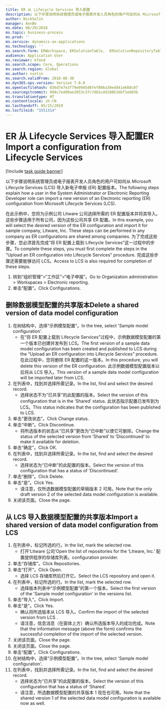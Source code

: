 ```yaml
---
title: ER 从 Lifecycle Services 导入配置
description: 以下步骤说明系统管理员或电子报表开发人员角色的用户可如何从 Microsoft Lifecycle Services (LCS) 导入新电子申报 (ER) 配置版本。
author: NickSelin
manager: AnnBe
ms.date: 08/29/2018
ms.topic: business-process
ms.prod: ''
ms.service: dynamics-ax-applications
ms.technology: ''
ms.search.form: ERWorkspace, ERSolutionTable,  ERSolutionRepositoryTable, ERSolutionImport
audience: Application User
ms.reviewer: kfend
ms.search.scope: Core, Operations
ms.search.region: Global
ms.author: nselin
ms.search.validFrom: 2016-06-30
ms.dyn365.ops.version: Version 7.0.0
ms.openlocfilehash: 036d7e7e3f79e0945d6fef866a30edd41e688c07
ms.sourcegitcommit: 9d4c7edd0ae2053c37c7d81cdd180b16bf3a9d3b
ms.translationtype: HT
ms.contentlocale: zh-CN
ms.lasthandoff: 05/15/2019
ms.locfileid: "1551314"
---
```

# <a name="er-import-a-configuration-from-lifecycle-services"></a><span data-ttu-id="1ac71-103">ER 从 Lifecycle Services 导入配置</span><span class="sxs-lookup"><span data-stu-id="1ac71-103">ER Import a configuration from Lifecycle Services</span></span>

[!include [task guide banner](../../includes/task-guide-banner.md)]

<span data-ttu-id="1ac71-104">以下步骤说明系统管理员或电子报表开发人员角色的用户可如何从 Microsoft Lifecycle Services (LCS) 导入新电子申报 (ER) 配置版本。</span><span class="sxs-lookup"><span data-stu-id="1ac71-104">The following steps explain how a user in the System Administrator or Electronic Reporting Developer role can import a new version of an Electronic reporting (ER) configuration from Microsoft Lifecycle Services (LCS).</span></span>

<span data-ttu-id="1ac71-105">在此示例中，您将为示例公司 Litware 公司选择所需的 ER 配置版本并将其导入。这些步骤适用于所有公司，因为这些公司共享 ER 配置。</span><span class="sxs-lookup"><span data-stu-id="1ac71-105">In this example, you will select the desired version of the ER configuration and import it for sample company, Litware, Inc. These steps can be performed in any company as ER configurations are shared among companies.</span></span> <span data-ttu-id="1ac71-106">为了完成这些步骤，您必须首先完成“将 ER 配置上载到 Lifecycle Services”这一过程中的步骤。</span><span class="sxs-lookup"><span data-stu-id="1ac71-106">To complete these steps, you must first complete the steps in the “Upload an ER configuration into Lifecycle Services” procedure.</span></span> <span data-ttu-id="1ac71-107">完成这些步骤还需要能够访问 LCS。</span><span class="sxs-lookup"><span data-stu-id="1ac71-107">Access to LCS is also required for completion of these steps.</span></span>

1. <span data-ttu-id="1ac71-108">转到“组织管理”>“工作区”>“电子申报”。</span><span class="sxs-lookup"><span data-stu-id="1ac71-108">Go to Organization administration > Workspaces > Electronic reporting.</span></span>
2. <span data-ttu-id="1ac71-109">单击“配置”。</span><span class="sxs-lookup"><span data-stu-id="1ac71-109">Click Configurations.</span></span>

## <a name="delete-a-shared-version-of-data-model-configuration"></a><span data-ttu-id="1ac71-110">删除数据模型配置的共享版本</span><span class="sxs-lookup"><span data-stu-id="1ac71-110">Delete a shared version of data model configuration</span></span>
1. <span data-ttu-id="1ac71-111">在树结构中，选择“示例模型配置”。</span><span class="sxs-lookup"><span data-stu-id="1ac71-111">In the tree, select 'Sample model configuration'.</span></span>
    * <span data-ttu-id="1ac71-112">在“将 ER 配置上载到 Lifecycle Services”过程中，示例数据模型配置的第一个版本已创建并发布到 LCS。</span><span class="sxs-lookup"><span data-stu-id="1ac71-112">The first version of a sample data model configuration has been created and published to LCS during the “Upload an ER configuration into Lifecycle Services” procedure.</span></span> <span data-ttu-id="1ac71-113">在此过程中，您将删除 ER 配置的这一版本。</span><span class="sxs-lookup"><span data-stu-id="1ac71-113">In this procedure, you will delete this version of the ER configuration.</span></span> <span data-ttu-id="1ac71-114">此示例数据模型配置版本以后将从 LCS 导入。</span><span class="sxs-lookup"><span data-stu-id="1ac71-114">This version of a sample data model configuration will be imported later from LCS.</span></span>  
2. <span data-ttu-id="1ac71-115">在列表中，找到并选择所需记录。</span><span class="sxs-lookup"><span data-stu-id="1ac71-115">In the list, find and select the desired record.</span></span>
    * <span data-ttu-id="1ac71-116">选择状态不为“已共享”的此配置的版本。</span><span class="sxs-lookup"><span data-stu-id="1ac71-116">Select the version of this configuration that is in the ‘Shared’ status.</span></span> <span data-ttu-id="1ac71-117">此状态指示配置已发布到为 LCS。</span><span class="sxs-lookup"><span data-stu-id="1ac71-117">This status indicates that the configuration has been published to LCS.</span></span>  
3. <span data-ttu-id="1ac71-118">单击“更改状态”。</span><span class="sxs-lookup"><span data-stu-id="1ac71-118">Click Change status.</span></span>
4. <span data-ttu-id="1ac71-119">单击“中断”。</span><span class="sxs-lookup"><span data-stu-id="1ac71-119">Click Discontinue.</span></span>
    * <span data-ttu-id="1ac71-120">将所选版本的状态从“已共享”更改为“已中断”以使它可删除。</span><span class="sxs-lookup"><span data-stu-id="1ac71-120">Change the status of the selected version from ‘Shared’ to ‘Discontinued’ to make it available for deletion.</span></span>  
5. <span data-ttu-id="1ac71-121">单击“确定”。</span><span class="sxs-lookup"><span data-stu-id="1ac71-121">Click OK.</span></span>
6. <span data-ttu-id="1ac71-122">在列表中，找到并选择所需记录。</span><span class="sxs-lookup"><span data-stu-id="1ac71-122">In the list, find and select the desired record.</span></span>
    * <span data-ttu-id="1ac71-123">选择状态为“已中断”的此配置的版本。</span><span class="sxs-lookup"><span data-stu-id="1ac71-123">Select the version of this configuration that has a status of ‘Discontinued’.</span></span>  
7. <span data-ttu-id="1ac71-124">单击“删除”。</span><span class="sxs-lookup"><span data-stu-id="1ac71-124">Click Delete.</span></span>
8. <span data-ttu-id="1ac71-125">单击“是”。</span><span class="sxs-lookup"><span data-stu-id="1ac71-125">Click Yes.</span></span>
    * <span data-ttu-id="1ac71-126">请注意，仅所选数据模型配置的草稿版本 2 可用。</span><span class="sxs-lookup"><span data-stu-id="1ac71-126">Note that the only draft version 2 of the selected data model configuration is available.</span></span>  
9. <span data-ttu-id="1ac71-127">关闭该页面。</span><span class="sxs-lookup"><span data-stu-id="1ac71-127">Close the page.</span></span>

## <a name="import-a-shared-version-of-data-model-configuration-from-lcs"></a><span data-ttu-id="1ac71-128">从 LCS 导入数据模型配置的共享版本</span><span class="sxs-lookup"><span data-stu-id="1ac71-128">Import a shared version of data model configuration from LCS</span></span>
1. <span data-ttu-id="1ac71-129">在列表中，标记所选的行。</span><span class="sxs-lookup"><span data-stu-id="1ac71-129">In the list, mark the selected row.</span></span>
    * <span data-ttu-id="1ac71-130">打开‘Litware 公司’</span><span class="sxs-lookup"><span data-stu-id="1ac71-130">Open the list of repositories for the ‘Litware, Inc.’</span></span> <span data-ttu-id="1ac71-131">配置提供程序的存储库列表。</span><span class="sxs-lookup"><span data-stu-id="1ac71-131">configuration provider.</span></span>  
2. <span data-ttu-id="1ac71-132">单击“存储库”。</span><span class="sxs-lookup"><span data-stu-id="1ac71-132">Click Repositories.</span></span>
3. <span data-ttu-id="1ac71-133">单击“打开”。</span><span class="sxs-lookup"><span data-stu-id="1ac71-133">Click Open.</span></span>
    * <span data-ttu-id="1ac71-134">选择 LCS 存储库然后打开它。</span><span class="sxs-lookup"><span data-stu-id="1ac71-134">Select the LCS repository and open it.</span></span>  
4. <span data-ttu-id="1ac71-135">在列表中，标记所选的行。</span><span class="sxs-lookup"><span data-stu-id="1ac71-135">In the list, mark the selected row.</span></span>
    * <span data-ttu-id="1ac71-136">选择版本列表中“示例模型配置”的第一个版本。</span><span class="sxs-lookup"><span data-stu-id="1ac71-136">Select the first version of the 'Sample model configuration' in the versions list.</span></span>  
5. <span data-ttu-id="1ac71-137">单击“导入”。</span><span class="sxs-lookup"><span data-stu-id="1ac71-137">Click Import.</span></span>
6. <span data-ttu-id="1ac71-138">单击“是”。</span><span class="sxs-lookup"><span data-stu-id="1ac71-138">Click Yes.</span></span>
    * <span data-ttu-id="1ac71-139">确认将所选版本从 LCS 导入。</span><span class="sxs-lookup"><span data-stu-id="1ac71-139">Confirm the import of the selected version from LCS .</span></span>  
    * <span data-ttu-id="1ac71-140">请注意，信息消息（在窗体上方）确认所选版本导入的成功完成。</span><span class="sxs-lookup"><span data-stu-id="1ac71-140">Note that the information message (above the form) confirms the successful completion of the import of the selected version.</span></span>  
7. <span data-ttu-id="1ac71-141">关闭该页面。</span><span class="sxs-lookup"><span data-stu-id="1ac71-141">Close the page.</span></span>
8. <span data-ttu-id="1ac71-142">关闭该页面。</span><span class="sxs-lookup"><span data-stu-id="1ac71-142">Close the page.</span></span>
9. <span data-ttu-id="1ac71-143">单击“配置”。</span><span class="sxs-lookup"><span data-stu-id="1ac71-143">Click Configurations.</span></span>
10. <span data-ttu-id="1ac71-144">在树结构中，选择“示例模型配置”。</span><span class="sxs-lookup"><span data-stu-id="1ac71-144">In the tree, select 'Sample model configuration'.</span></span>
11. <span data-ttu-id="1ac71-145">在列表中，找到并选择所需记录。</span><span class="sxs-lookup"><span data-stu-id="1ac71-145">In the list, find and select the desired record.</span></span>
    * <span data-ttu-id="1ac71-146">选择状态为“已共享”的此配置的版本。</span><span class="sxs-lookup"><span data-stu-id="1ac71-146">Select the version of this configuration that has a status of ‘Shared’.</span></span>  
    * <span data-ttu-id="1ac71-147">请注意，所选数据模型配置的共享版本 1 现在也可用。</span><span class="sxs-lookup"><span data-stu-id="1ac71-147">Note that the shared version 1 of the selected data model configuration is available now as well.</span></span>  

